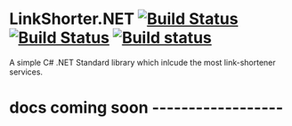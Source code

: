 # LinkShorter.NET [![Build Status](https://travis-ci.org/Gabboxl/LinkShorterDotNET.svg?branch=master)](https://travis-ci.org/Gabboxl/LinkShorterDotNET) [![Build Status](https://styleci.io/repos/128944187/shield?branch=master)](https://travis-ci.org/Gabboxl/LinkShorterDotNET) [![Build status](https://ci.appveyor.com/api/projects/status/x4226952m4234033?svg=false)](https://ci.appveyor.com/project/Gabboxl/linkshorterdotnet)
A simple C# .NET Standard library which inlcude the most link-shortener services.




  # docs coming soon  ------------------
